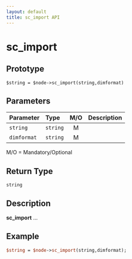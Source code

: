 ```yaml
---
layout: default
title: sc_import API
---
```



sc_import
=========


Prototype
---------

```
$string = $node->sc_import(string,dimformat)
```


Parameters
----------

| Parameter | Type     | M/O | Description                                    |
|:----------|:---------|:---:|:-----------------------------------------------|
| `string` | `string` |  M  |                                              |
| `dimformat` | `string` |  M  |                                              |

M/O = Mandatory/Optional


Return Type
-----------

`string`


Description
-----------

**sc_import** ...


Example
-------

```perl
$string = $node->sc_import(string,dimformat);
```
